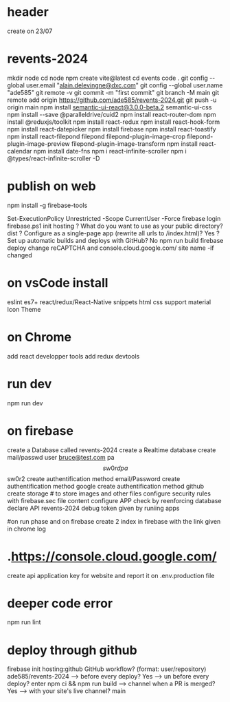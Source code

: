 # header

create on 23/07



# revents-2024

mkdir node
cd node 
npm create vite@latest
cd events
code .
git config --global user.email "alain.delevingne@dxc.com"
git config --global user.name "ade585"
git remote -v
git commit -m "first commit"
git branch -M main
git remote add origin https://github.com/ade585/revents-2024.git
git push -u origin main
npm install semantic-ui-react@3.0.0-beta.2 semantic-ui-css
npm install --save @paralleldrive/cuid2
npm install react-router-dom 
npm install @reduxjs/toolkit
npm install react-redux
npm install react-hook-form
npm install react-datepicker 
npm install firebase
npm install react-toastify
npm install react-filepond filepond filepond-plugin-image-crop filepond-plugin-image-preview filepond-plugin-image-transform
npm install react-calendar
npm install date-fns
npm i react-infinite-scroller
npm i @types/react-infinite-scroller -D

# publish on web
npm install -g firebase-tools

Set-ExecutionPolicy Unrestricted -Scope CurrentUser -Force
firebase login 
firebase.ps1 init hosting 
? What do you want to use as your public directory? dist
? Configure as a single-page app (rewrite all urls to /index.html)? Yes
? Set up automatic builds and deploys with GitHub? No
npm run build
firebase deploy
change reCAPTCHA and console.cloud.google.com/ site name -if changed

# on vsCode install 
eslint
es7+ react/redux/React-Native snippets 
html css support 
material Icon Theme 

# on Chrome 
add react developper tools
add redux devtools

# run dev
npm run dev

# on firebase
create a Database called revents-2024
create a Realtime database
create mail/passwd user bruce@test.com pa$$sw0rd pa$$sw0r2
create authentification method email/Password
create authentification method google
create authentification method github
create storage # to store images and other files
configure security rules with firebase.sec file content
configure APP check by reenforcing database 
declare API revents-2024 debug token given by runiing apps

#on run phase and on firebase
create 2 index in firebase with the link given in chrome log 

# .https://console.cloud.google.com/
create api application key for website and report it on .env.production file

# deeper code error 
npm run lint


# deploy through github
firebase init hosting:github
GitHub workflow? (format: user/repository) ade585/revents-2024
-->  before every deploy? Yes
--> un before every deploy? enter npm ci && npm run build
-->  channel when a PR is merged? Yes
--> with your site's live channel? main

